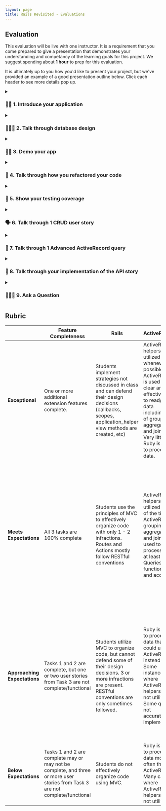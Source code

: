 ```yaml
---
layout: page
title: Rails Revisited - Evaluations
---
```



## Evaluation

This evaluation will be live with one instructor. It is a requirement that you come prepared to give a presentation that demonstrates your understanding and competancy of the learning goals for this project. We suggest spending about **1 hour** to prep for this evaluation. 

It is ultimately up to you how you'd like to present your project, but we've provided an example of a good presentation outline below. Click each header to see more details pop up. 


<details markdown="1"><summary><h3> 👋🏾 1. Introduce your application</h3></summary>

* What does your project do? 
    - This shouldn't be technical, just a quick description of what the app does. You can think of it like a project description you'd put on a resume. (Ex: "This app keeps track of students across multiple schools, and also allows students to sign up for clubs that are at their school")
</details>
<details markdown="1"><summary><h3> 🧑🏼‍🎨 2. Talk through database design</h3></summary>

* Pull up your schema.
* Talk through the tables/relationship that you started with.
* Explain the new tables/relationships that you added for this project, and how they relate to one (or both) of your original two tables you had when starting this project.
</details>
<details markdown="1"><summary><h3> 💁🏿 3. Demo your app</h3></summary>

* Pull up your app in the browser and demonstrate your new functionality.
    * **THIS IS SOMETHING YOU NEED TO PRACTICE!**
        - Plan out a flow for how you want to demonstrate the user's experience for your application. You want this to be as seamless and efficient as possible. 
        - You do not need to talk about your code at this point, you should just be demoing the user experience. 
</details>
<details markdown="1"><summary><h3> 🔄 4. Talk through how you refactored your code</h3></summary>

 * Pull up your changelog/projectboard to show how you organized the refactors that you needed to make for this project. 
 * Switch back to your code, pull up your `routes.rb` file, an example of a form refactor, and 1 other area of code where you made a MVC refactor.
* For each instance that you show above, give a brief explanation as to why you made that refactor. For example, did that refactor better align with a particular pillar of OOP, or maybe better rails/ruby convention?
</details>
<details markdown="1"><summary><h3> 💯 5. Show your testing coverage</h3></summary>

* Run `bundle exec rspec spec/models` to show your coverage percentage for your models.
* Run `bundle exec rspec spec/features` to show your coverage percentage for your features.
* If either of the percentages are below 100%, pull up your coverage report to show what was not tested. (`open coverage/index.html`)
</details>

<details markdown="1"><summary><h3> 🗣 6. Talk through 1 CRUD user story</h3></summary>

 * Choose a CRUD user story that you are most proud of. 
    - Talk through the test(s) and the code for that feature.
        * This should be a high level overview of your code implementation. You should not talk through your code line by line, but rather, talk through the flow of your code, and the responsibilities of the methods/files that your flow passes through. 
        <details markdown="1"><summary><h4>✅ Examples of what a high-level explanation might sound like</h4></summary>

        **Example 1:**
        ```
        When a user clicks on the button to add a student to a teacher's roster, a POST request is sent to /student_teachers and the student id and the teacher id are sent in the body of the request. That route takes me to the create action in my StudentTeacherController, which creates a new resource in my student_teachers table for that teacher and that student. And then, upon successful creation of that new resource, I redirect back to the teacher's show page.
        ```

        **Example 2:**
        ```
        To test this feature, I tested that when a user navigates to a teachers show page, and adds a new student via the form on the page, that they're redirected to the Teacher Show Page and they can see that new student appear on that teacher's roster list. I also make sure that a new StudentTeacher resource is added in my database. 
        ```
        </details>
        <details markdown="1"><summary><h4>❌ Examples of what a line-by-line explanation might sound like</h4></summary>

        **Example 1:**
        ```
        I created a route for POST /student_teachers which goes to the create action in the StudentTeachersController. In the create action, first, I get the teacher id by doing params[:teacher_id] and save that into a variable called teacher_id. Then, I get the student id by doing params[:student_id] and saving that into a variable called student_id. Then, I call StudentTeacher.new, and pass in teacher_id and student_id. Then on the last line I call redirect_to and I redirect to teacher_path and pass in the teacher id.
        ```

        **Example 2:**
        ```
        To test this feature, I made a "describe" block for "Student Teacher Creation" and then I made an "it" block within that "describe" block, called "Teacher can add a student to their roster". First, I created a teacher and saved that into a variable called "teacher", and then I went to that teachers show page by doing  "visit teacher_path" and passing in the teacher variable that I have on the line above.... 
        ```
        </details>

</details>
<details markdown="1"><summary><h3> 🤯 7. Talk through 1 Advanced ActiveRecord query </h3></summary>

* Describe the functionality you needed the query for.
* Pull up your code for the query, and talk about what it's doing.
</details>
<details markdown="1"><summary><h3> 🎉 8. Talk through your implementation of the API story </h3></summary>

* This should also be explained at a high level, just like the CRUD user story. 
</details>
<details markdown="1"><summary><h3> 🙋🏻‍♀️ 9. Ask a Question </h3></summary>

* What's something you'd like feedback on? 
</details>


## Rubric

| | **Feature Completeness** | **Rails** | **ActiveRecord** | **Testing and Debugging**                                                                                                                                                                                               |
| --- | ---------------------------------------------------------------------------------------------------------------------------| --- | --- | ----------------------------------------------------------------------------------------------------------------------------------------------------------------------------------------------------------------------- |
| **Exceptional**  | One or more additional extension features complete. | Students implement strategies not discussed in class and can defend their design decisions (callbacks, scopes, application_helper view methods are created, etc) | ActiveRecord helpers are utilized whenever possible. ActiveRecord is used in a clear and effective way to read/write data including use of grouping, aggregating, and joining. Very little Ruby is used to process data. | Very clear Test Driven Development. Test files are extremely well organized and nested. Students can point to multiple examples of edge case testing that are not included in the user stories. |
| **Meets Expectations** | All 3 tasks are 100% complete| Students use the principles of MVC to effectively organize code with only 1 - 2 infractions. Routes and Actions mostly follow RESTful conventions | ActiveRecord helpers are utilized most of the time. ActiveRecord grouping, aggregating, and joining is used to process data at least once.  Queries are functional and accurate.| 100% coverage for models. 98% coverage for features. Tests are well written and meaningful. All tests passing. TDD Process is clear throughout commits. Some sad path and edge case testing. Tests utilize within blocks to target specific areas of a page. |
| **Approaching Expectations** | Tasks 1 and 2 are complete, but one or two user stories from Task 3 are not complete/functional | Students utilize MVC to organize code, but cannot defend some of their design decisions. 3 or more infractions are present. RESTful conventions are only sometimes followed. | Ruby is used to process data that could use ActiveRecord instead. Some instances where ActiveRecord helpers are not utilized. Some queries not accurately implemented. | Feature test coverage between 90% and 98%, or model test coverage below 100%, or tests are not meaningfully written or have an unclear objective, or tests do not utilize within blocks. Missing sad path or edge case testing.                                |
| **Below Expectations** | Tasks 1 and 2 are complete may or may not be complete, and three or more user stories from Task 3 are not complete/functional| Students do not effectively organize code using MVC. | Ruby is used to process data more often than ActiveRecord. Many cases where ActiveRecord helpers are not utilized.| Below 90% coverage for either features or models. TDD was not used.
